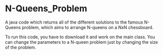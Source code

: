 # N-Queens_Problem
A java code which returns all of the different solutions to the famous N-Queens problem, which aims to arrange N-queens on a NxN chessboard.

To run this code, you have to download it and work on the main class. 
You can change the parameters to a N-queen problem just by changing the size of the problem.
